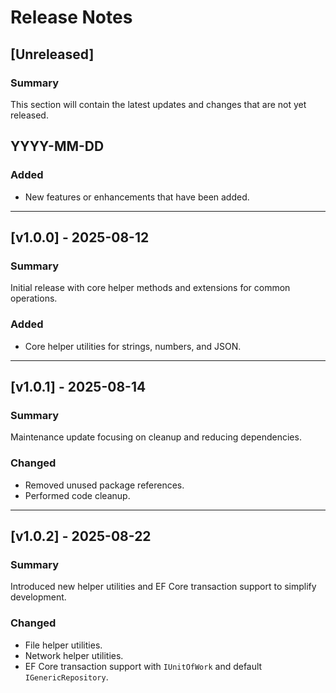 # Release Notes

## [Unreleased]
### Summary
This section will contain the latest updates and changes that are not yet released.

## YYYY-MM-DD
### Added
- New features or enhancements that have been added.

---

## [v1.0.0] - 2025-08-12
### Summary
Initial release with core helper methods and extensions for common operations.

### Added
- Core helper utilities for strings, numbers, and JSON.

---

## [v1.0.1] - 2025-08-14
### Summary
Maintenance update focusing on cleanup and reducing dependencies.

### Changed
- Removed unused package references.
- Performed code cleanup.

---

## [v1.0.2] - 2025-08-22
### Summary
Introduced new helper utilities and EF Core transaction support to simplify development.

### Changed
- File helper utilities.
- Network helper utilities.
- EF Core transaction support with `IUnitOfWork` and default `IGenericRepository`.